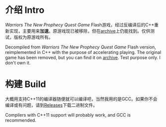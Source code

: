 # 介绍 Intro

*Warriors The New Prophecy Quest Game* Flash游戏，经过反编译后的C++重新实现，主要用来**加速**。原游戏现已被移除，但在[archive](https://web.archive.org/web/20161121090738/http://www.warriorcats.com/games-and-extras/games/the-new-prophecy-quest)上仍能找到。仅供测试，版权为原游戏所有。

Decompiled from *Warriors The New Prophecy Quest Game* Flash version, reimplemented in C++ with the purpose of accelerating playing. The original game has been removed, but you can find it on [archive](https://web.archive.org/web/20161121090738/http://www.warriorcats.com/games-and-extras/games/the-new-prophecy-quest). Test purpose only. I don't own it. 

# 构建 Build

大概用支持C++11的编译器随便就可以编译吧，当然我用的是GCC。如果你不会编译或有问题，请到[Releases](https://github.com/zhzh2001/tnpquest/releases)下载二进制文件。

Compilers with C++11 support will probably work, and GCC is recommended.
